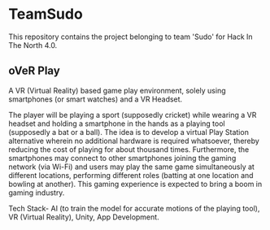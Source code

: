 # TeamSudo
This repository contains the project belonging to team 'Sudo' for Hack In The North 4.0.
## oVeR Play
A VR (Virtual Reality) based game play environment, solely using smartphones (or smart watches) and a VR Headset. 

The player will be playing a sport (supposedly cricket) while wearing a VR headset and holding a smartphone in the hands as a playing tool (supposedly a bat or a ball). The idea is to develop a virtual Play Station alternative wherein no additional hardware is required whatsoever, thereby reducing the cost of playing for about thousand times. Furthermore, the smartphones may connect to other smartphones joining the gaming network (via Wi-Fi) and users may play the same game simultaneously at different locations, performing different roles (batting at one location and bowling at another).
This gaming experience is expected to bring a boom in gaming industry.

Tech Stack- AI (to train the model for accurate motions of the playing tool), VR (Virtual Reality), Unity, App Development.
